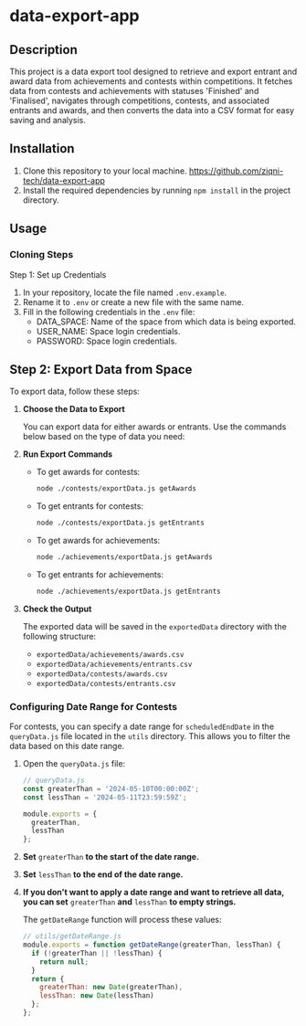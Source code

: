 # data-export-app

## Description
This project is a data export tool designed to retrieve and export entrant and award data from achievements and contests within competitions. It fetches data from contests and achievements with statuses 'Finished' and 'Finalised', navigates through competitions, contests, and associated entrants and awards, and then converts the data into a CSV format for easy saving and analysis.

## Installation
1. Clone this repository to your local machine.
   https://github.com/ziqni-tech/data-export-app
2. Install the required dependencies by running `npm install` in the project directory.

## Usage
### Cloning Steps
Step 1: Set up Credentials
1. In your repository, locate the file named `.env.example`.
2. Rename it to `.env` or create a new file with the same name.
3. Fill in the following credentials in the `.env` file:
    - DATA_SPACE: Name of the space from which data is being exported.
    - USER_NAME: Space login credentials.
    - PASSWORD: Space login credentials.

## Step 2: Export Data from Space

To export data, follow these steps:

1. **Choose the Data to Export**

   You can export data for either awards or entrants. Use the commands below based on the type of data you need:

2. **Run Export Commands**

   - To get awards for contests:
     ```bash
     node ./contests/exportData.js getAwards
     ```

   - To get entrants for contests:
     ```bash
     node ./contests/exportData.js getEntrants
     ```

   - To get awards for achievements:
     ```bash
     node ./achievements/exportData.js getAwards
     ```

   - To get entrants for achievements:
     ```bash
     node ./achievements/exportData.js getEntrants
     ```

3. **Check the Output**

   The exported data will be saved in the `exportedData` directory with the following structure:
   - `exportedData/achievements/awards.csv`
   - `exportedData/achievements/entrants.csv`
   - `exportedData/contests/awards.csv`
   - `exportedData/contests/entrants.csv`

### Configuring Date Range for Contests

For contests, you can specify a date range for `scheduledEndDate` in the `queryData.js` file located in the `utils` directory. This allows you to filter the data based on this date range.

1. Open the `queryData.js` file:
   ```javascript
   // queryData.js
   const greaterThan = '2024-05-10T00:00:00Z';
   const lessThan = '2024-05-11T23:59:59Z';

   module.exports = {
     greaterThan,
     lessThan
   };
   ```
2. **Set** `greaterThan` **to the start of the date range.**
3. **Set** `lessThan` **to the end of the date range.**
4. **If you don't want to apply a date range and want to retrieve all data, you can set** `greaterThan` **and** `lessThan` **to empty strings.**

   The `getDateRange` function will process these values:

   ```javascript
   // utils/getDateRange.js
   module.exports = function getDateRange(greaterThan, lessThan) {
     if (!greaterThan || !lessThan) {
       return null;
     }
     return {
       greaterThan: new Date(greaterThan),
       lessThan: new Date(lessThan)
     };
   };
   ```

